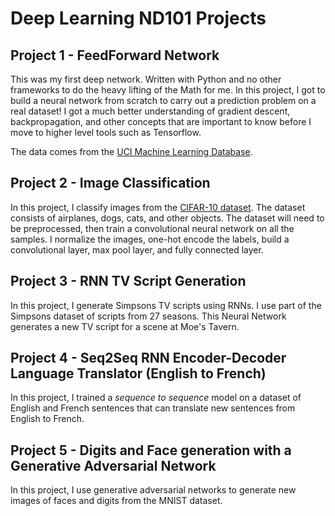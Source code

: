 # Deep Learning ND101 Projects

## Project 1 - FeedForward Network

This was my first deep network. Written with Python and no other frameworks to do the heavy lifting of the Math for me.  In this project, I got to build a neural network from scratch to carry out a prediction problem on a real dataset! I got a much better understanding of gradient descent, backpropagation, and other concepts that are important to know before I move to higher level tools such as Tensorflow. 

The data comes from the [UCI Machine Learning Database](https://archive.ics.uci.edu/ml/datasets/Bike+Sharing+Dataset).

## Project 2 - Image Classification

In this project, I classify images from the [CIFAR-10 dataset](https://www.cs.toronto.edu/~kriz/cifar.html). The dataset consists of airplanes, dogs, cats, and other objects. The dataset will need to be preprocessed, then train a convolutional neural network on all the samples. I normalize the images, one-hot encode the labels, build a convolutional layer, max pool layer, and fully connected layer. 

## Project 3 - RNN TV Script Generation

In this project, I generate Simpsons TV scripts using RNNs. I use part of the Simpsons dataset of scripts from 27 seasons. This Neural Network generates a new TV script for a scene at Moe's Tavern.

## Project 4 - Seq2Seq RNN Encoder-Decoder Language Translator (English to French)

In this project, I trained a *sequence to sequence* model on a dataset of English and French sentences that can translate new sentences from English to French.

## Project 5 - Digits and Face generation with a Generative Adversarial Network

In this project, I use generative adversarial networks to generate new images of faces and digits from the MNIST dataset.